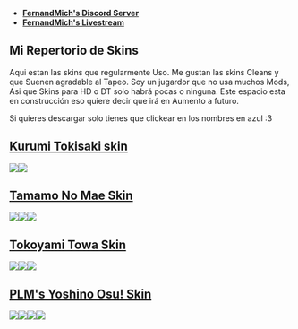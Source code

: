 * [**FernandMich's Discord Server**](https://discord.com/invite/aQVnMK3)  
* [**FernandMich's Livestream**](https://www.twitch.tv/fernandmich)

Mi Repertorio de Skins
--

Aqui estan las skins que regularmente Uso. Me gustan las skins Cleans y que Suenen agradable al Tapeo.
Soy un jugardor que no usa muchos Mods, Asi que Skins para HD o DT solo habrá pocas o ninguna.
Este espacio esta en construcción eso quiere decir que irá en Aumento a futuro. 

Si quieres descargar solo tienes que clickear en los nombres en azul :3

## [Kurumi Tokisaki skin](http://www.mediafire.com/file/e5zajuac83uxupd/-_Kurumi_-.osk/file)
![](https://i.imgur.com/BCxV4S2.png)![](https://i.imgur.com/pJPZvDk.png)

## [Tamamo No Mae Skin](http://www.mediafire.com/file/d9dksd5ozrmnejm/-_Tamamo.osk/file)
![](https://i.imgur.com/uP2fXFe.jpg)![](https://i.imgur.com/d0fLVJm.jpg)![](https://i.imgur.com/6FDzl0h.jpg)

## [Tokoyami Towa Skin](http://www.mediafire.com/file/o3pv5mo8eh0dk4x/-_-%2523%25E3%2580%2580%25E5%25B8%25B8%25E9%2597%2587%25E3%2580%2580%25E3%2583%2588%25E3%2583%25AF_%255B1.1%255D_%2523-.osk/file)
![](https://i.imgur.com/dGxp1ao.jpg)![](https://i.imgur.com/fkZfkk8.jpg)![](https://i.imgur.com/AoxhiqS.jpg)

## [PLM's Yoshino Osu! Skin](https://www.mediafire.com/file/lpddkxwub2iwqkw/PLM%2527s_Yoshino_Osu%2521_SKin_by_DuyKhang-sama.osk/file)
![](https://skins.osuck.net/uploads/posts/2019-05/1559214778_screenshot4671.jpg)![](https://skins.osuck.net/uploads/posts/2019-05/1559214833_screenshot4672.jpg)![](https://skins.osuck.net/uploads/posts/2019-05/1559214826_screenshot4673.jpg)![](https://skins.osuck.net/uploads/posts/2019-05/1559214802_screenshot4679.jpg)
